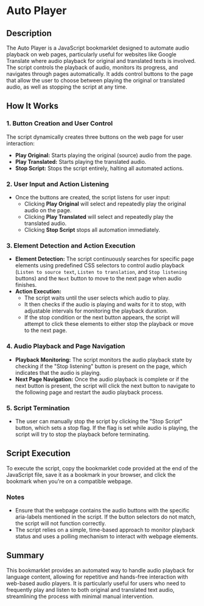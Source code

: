 # Auto Player

## Description
The Auto Player is a JavaScript bookmarklet designed to automate audio playback on web pages, particularly useful for websites like Google Translate where audio playback for original and translated texts is involved. The script controls the playback of audio, monitors its progress, and navigates through pages automatically. It adds control buttons to the page that allow the user to choose between playing the original or translated audio, as well as stopping the script at any time.

## How It Works

### 1. **Button Creation and User Control**
The script dynamically creates three buttons on the web page for user interaction:
- **Play Original:** Starts playing the original (source) audio from the page.
- **Play Translated:** Starts playing the translated audio.
- **Stop Script:** Stops the script entirely, halting all automated actions.

### 2. **User Input and Action Listening**
- Once the buttons are created, the script listens for user input:
  - Clicking **Play Original** will select and repeatedly play the original audio on the page.
  - Clicking **Play Translated** will select and repeatedly play the translated audio.
  - Clicking **Stop Script** stops all automation immediately.

### 3. **Element Detection and Action Execution**
- **Element Detection:** The script continuously searches for specific page elements using predefined CSS selectors to control audio playback (`Listen to source text`, `Listen to translation`, and `Stop listening` buttons) and the `Next` button to move to the next page when audio finishes.
- **Action Execution:**
  - The script waits until the user selects which audio to play.
  - It then checks if the audio is playing and waits for it to stop, with adjustable intervals for monitoring the playback duration.
  - If the stop condition or the next button appears, the script will attempt to click these elements to either stop the playback or move to the next page.

### 4. **Audio Playback and Page Navigation**
- **Playback Monitoring:** The script monitors the audio playback state by checking if the "Stop listening" button is present on the page, which indicates that the audio is playing.
- **Next Page Navigation:** Once the audio playback is complete or if the next button is present, the script will click the next button to navigate to the following page and restart the audio playback process.

### 5. **Script Termination**
- The user can manually stop the script by clicking the "Stop Script" button, which sets a stop flag. If the flag is set while audio is playing, the script will try to stop the playback before terminating.

## Script Execution
To execute the script, copy the bookmarklet code provided at the end of the JavaScript file, save it as a bookmark in your browser, and click the bookmark when you're on a compatible webpage.

### Notes
- Ensure that the webpage contains the audio buttons with the specific aria-labels mentioned in the script. If the button selectors do not match, the script will not function correctly.
- The script relies on a simple, time-based approach to monitor playback status and uses a polling mechanism to interact with webpage elements.

## Summary
This bookmarklet provides an automated way to handle audio playback for language content, allowing for repetitive and hands-free interaction with web-based audio players. It is particularly useful for users who need to frequently play and listen to both original and translated text audio, streamlining the process with minimal manual intervention.
